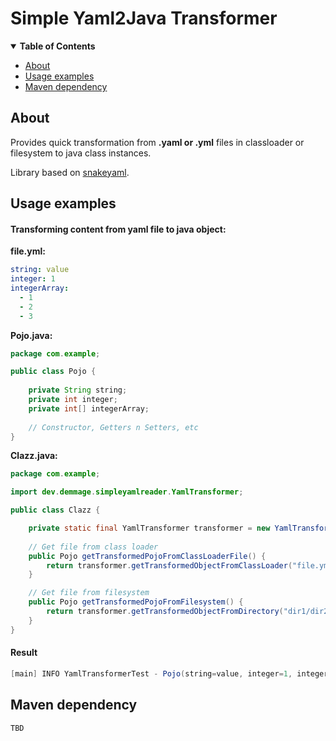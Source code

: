 # Simple Yaml2Java Transformer

<details open>
<summary><b>Table of Contents</b></summary>
<!-- MarkdownTOC -->

* [About](#About)
* [Usage examples](#Usage-examples)
* [Maven dependency](#Maven-dependency)

<!-- /MarkdownTOC -->
</details>

## About

Provides quick transformation from __.yaml or .yml__ files in classloader or filesystem to java class instances.

Library based on [snakeyaml](https://mvnrepository.com/artifact/org.yaml/snakeyaml).

## Usage examples

#### Transforming content from yaml file to java object:

__file.yml:__

  ```yaml
string: value
integer: 1
integerArray:
    - 1
    - 2
    - 3
```

__Pojo.java:__
```java
package com.example;

public class Pojo {
    
    private String string;
    private int integer;
    private int[] integerArray;
    
    // Constructor, Getters n Setters, etc
}
```

__Clazz.java:__

```java
package com.example;

import dev.demmage.simpleyamlreader.YamlTransformer;

public class Clazz {

    private static final YamlTransformer transformer = new YamlTransformer();
    
    // Get file from class loader
    public Pojo getTransformedPojoFromClassLoaderFile() {
        return transformer.getTransformedObjectFromClassLoader("file.yml", Pojo.class);
    }

    // Get file from filesystem
    public Pojo getTransformedPojoFromFilesystem() {
        return transformer.getTransformedObjectFromDirectory("dir1/dir2/file.yml", Pojo.class);
    }
}
```

#### Result

```java
[main] INFO YamlTransformerTest - Pojo(string=value, integer=1, integerArray=[1, 2, 3])
```

## Maven dependency

```xml
TBD
```
